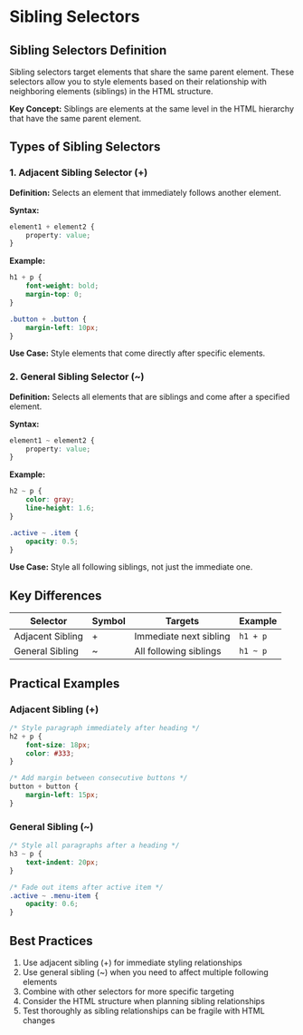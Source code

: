 # Sibling Selectors

## Sibling Selectors Definition

Sibling selectors target elements that share the same parent element. These selectors allow you to style elements based on their relationship with neighboring elements (siblings) in the HTML structure.

**Key Concept:** Siblings are elements at the same level in the HTML hierarchy that have the same parent element.

## Types of Sibling Selectors

### 1. Adjacent Sibling Selector (+)

**Definition:** Selects an element that immediately follows another element.

**Syntax:**
```css
element1 + element2 {
    property: value;
}
```

**Example:**
```css
h1 + p {
    font-weight: bold;
    margin-top: 0;
}

.button + .button {
    margin-left: 10px;
}
```

**Use Case:** Style elements that come directly after specific elements.

### 2. General Sibling Selector (~)

**Definition:** Selects all elements that are siblings and come after a specified element.

**Syntax:**
```css
element1 ~ element2 {
    property: value;
}
```

**Example:**
```css
h2 ~ p {
    color: gray;
    line-height: 1.6;
}

.active ~ .item {
    opacity: 0.5;
}
```

**Use Case:** Style all following siblings, not just the immediate one.

## Key Differences

| Selector | Symbol | Targets | Example |
|----------|--------|---------|---------|
| Adjacent Sibling | + | Immediate next sibling | `h1 + p` |
| General Sibling | ~ | All following siblings | `h1 ~ p` |

## Practical Examples

### Adjacent Sibling (+)
```css
/* Style paragraph immediately after heading */
h2 + p {
    font-size: 18px;
    color: #333;
}

/* Add margin between consecutive buttons */
button + button {
    margin-left: 15px;
}
```

### General Sibling (~)
```css
/* Style all paragraphs after a heading */
h3 ~ p {
    text-indent: 20px;
}

/* Fade out items after active item */
.active ~ .menu-item {
    opacity: 0.6;
}
```

## Best Practices

1. Use adjacent sibling (+) for immediate styling relationships
2. Use general sibling (~) when you need to affect multiple following elements
3. Combine with other selectors for more specific targeting
4. Consider the HTML structure when planning sibling relationships
5. Test thoroughly as sibling relationships can be fragile with HTML changes